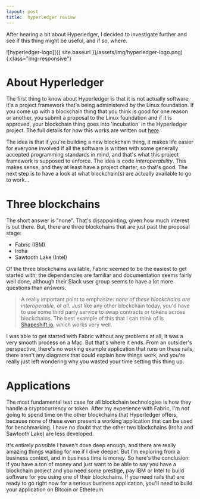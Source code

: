 ```yaml
---
layout: post
title:  hyperledger review
---
```


After hearing a bit about Hyperledger, I decided to investigate further and see if this thing might be useful, and if so, where.  

![hyperledger-logo]({{ site.baseurl }}/assets/img/hyperledger-logo.png){:class="img-responsive"}  

# About Hyperledger

The first thing to know about Hyperledger is that it is not actually software, it's a project framework that's being administered by the Linux foundation. If you come up with a blockchain thing that you think is good for one reason or another, you submit a proposal to the Linux foundation and if it is approved, your blockchain thing goes into 'incubation' in the Hyperledger project. The full details for how this works are written out [here](https://wiki.hyperledger.org/community/project-lifecycle).

The idea is that if you're building a new blockchain thing, it makes life easier for everyone involved if all the software is written with some generally accepted programming standards in mind, and that's what this project framework is supposed to enforce. The idea is code *interoperability*. This makes sense, and they at least have a project charter, so that's good. The next step is to have a look at what blockchain(s) are actually available to go to work...

# Three blockchains

The short answer is "none". That's disappointing, given how much interest is out there. But, there are three blockchains that are just past the proposal stage:

- Fabric (IBM)
- Iroha
- Sawtooth Lake (Intel)

Of the three blockchains available, Fabric seemed to be the easiest to get started with; the dependencies are familiar and documentation seems fairly well done, although their Slack user group seems to have a lot more questions than answers.

 >A really important point to emphasize: *none of these blockchains are interoperable, at all*. Just like any other blockchain today, you'd have to use some third party service to swap contracts or tokens across blockchains. The best example of this that I can think of is [Shapeshift.io](https://shapeshift.io), which works very well.

I was able to get started with Fabric without any problems at all, it was a very smooth process on a Mac. But that's where it ends. From an outsider's perspective, there's no working example application that runs on these rails, there aren't any diagrams that could explain how things work, and you're really just left wondering why you wasted your time setting this thing up.  

# Applications

The most fundamental test case for all blockchain technologies is how they handle a cryptocurrency or token. After my experience with Fabric, I'm not going to spend time on the other blockchains that Hyperledger offers, because none of these even present a working application that can be used for benchmarking. I have no doubt that the other two blockchains (Iroha and Sawtooth Lake) are less developed.

It's entirely possible I haven't dove deep enough, and there are really amazing things waiting for me if I dive deeper. But I'm exploring from a business context, and in business time is money. So here's the conclusion: if you have a ton of money and just want to be able to say you have a blockchain project and you need some prestige, pay IBM or Intel to build software for you using one of their blockchains. If you need rails that are ready to go right now for a serious business application, you'll need to build your application on Bitcoin or Ethereum.
